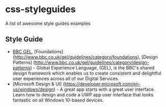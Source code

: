 # css-styleguides
A list of awesome style guides examples 

## Style Guide

* [BBC GEL](http://www.bbc.co.uk/gel), [Foundations] (http://www.bbc.co.uk/gel/guidelines/category/foundations), [Design Patterns] (http://www.bbc.co.uk/gel/guidelines/category/design-patterns) - Global Experience Language, (GEL), is the BBC's shared design framework which enables us to create consistent and delightful user experiences across all of our Digital Services.
* [Microsoft Design & UI] (https://developer.microsoft.com/en-us/windows/design) - A great app starts with a great user interface. Learn how to design and code a UWP app user interface that looks fantastic on all Windows 10-based devices. 
